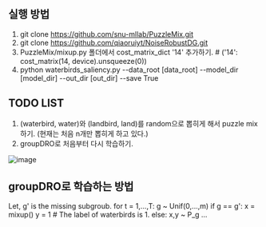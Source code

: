 ## 실행 방법
1. git clone https://github.com/snu-mllab/PuzzleMix.git
2. git clone https://github.com/qiaoruiyt/NoiseRobustDG.git
3. PuzzleMix/mixup.py 폴더에서 cost_matrix_dict '14' 추가하기.         # ('14': cost_matrix(14, device).unsqueeze(0))
4. python waterbirds_saliency.py --data_root [data_root] --model_dir [model_dir] --out_dir [out_dir] --save True

## TODO LIST
1. (waterbird, water)와 (landbird, land)를 random으로 뽑히게 해서 puzzle mix 하기. (현재는 처음 n개만 뽑히게 하고 있다.)
2. groupDRO로 처음부터 다시 학습하기.

![image](https://github.com/user-attachments/assets/7f51acf0-36a7-4472-ae5c-af705fe7c831)

## groupDRO로 학습하는 방법

Let, g' is the missing subgroub.
for t = 1,...,T:
  g ~ Unif(0,...,m)
  if g == g':
    x = mixup()
    y = 1      # The label of waterbirds is 1.
  else:
    x,y ~ P_g
  ...
